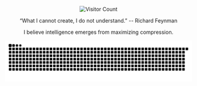 

<div align="center">

![Visitor Count](https://profile-counter.glitch.me/fangyuan/count.svg)


“What I cannot create, I do not understand.” -- Richard Feynman 

I believe intelligence emerges from maximizing compression. 


<!--
![Anurag's GitHub stats](https://github-readme-stats.vercel.app/api?username=fangyuan-ksgk&show_icons=true&theme=merko)
-->

<picture>
  <source media="(prefers-color-scheme: dark)" srcset="https://raw.githubusercontent.com/jingyaogong/jingyaogong/output/github-contribution-grid-snake-dark.svg">
  <source media="(prefers-color-scheme: light)" srcset="https://raw.githubusercontent.com/jingyaogong/jingyaogong/output/github-contribution-grid-snake.svg">
  <img alt="github contribution grid snake animation" src="https://raw.githubusercontent.com/jingyaogong/jingyaogong/output/github-contribution-grid-snake.svg">
</picture>




</div>
